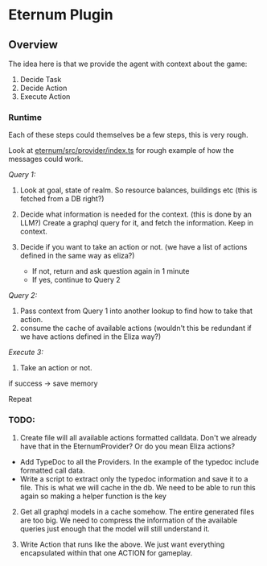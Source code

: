 # Eternum Plugin

## Overview

The idea here is that we provide the agent with context about the game:

1. Decide Task
2. Decide Action
3. Execute Action

### Runtime

Each of these steps could themselves be a few steps, this is very rough.

Look at [eternum/src/provider/index.ts](./eternum/src/provider/index.ts) for rough example of how the messages could
work.

_Query 1:_

1. Look at goal, state of realm. So resource balances, buildings etc (this is fetched from a DB right?)
2. Decide what information is needed for the context. (this is done by an LLM?) Create a graphql query for it, and fetch the information. Keep in
   context.
3. Decide if you want to take an action or not. (we have a list of actions defined in the same way as eliza?)

    - If not, return and ask question again in 1 minute
    - If yes, continue to Query 2

_Query 2:_

1. Pass context from Query 1 into another lookup to find how to take that action.
2. consume the cache of available actions
   (wouldn't this be redundant if we have actions defined in the Eliza way?)

_Execute 3:_

1. Take an action or not.

if success -> save memory

Repeat

### TODO:

1. Create file will all available actions formatted calldata. Don't we already have that in the EternumProvider? Or do
   you mean Eliza actions?

-   Add TypeDoc to all the Providers. In the example of the typedoc include formatted call data.
-   Write a script to extract only the typedoc information and save it to a file. This is what we will cache in the db. We
    need to be able to run this again so making a helper function is the key

2. Get all graphql models in a cache somehow. The entire generated files are too big. We need to compress the
   information of the available queries just enough that the model will still understand it.

3. Write Action that runs like the above. We just want everything encapsulated within that one ACTION for gameplay.
